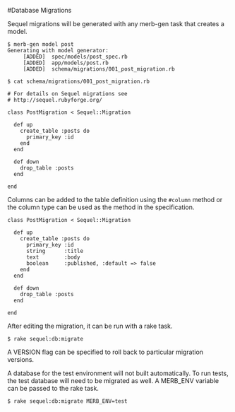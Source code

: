 #Database Migrations

Sequel migrations will be generated with any merb-gen task that creates a model.

    $ merb-gen model post
    Generating with model generator:
         [ADDED]  spec/models/post_spec.rb
         [ADDED]  app/models/post.rb
         [ADDED]  schema/migrations/001_post_migration.rb
         
    $ cat schema/migrations/001_post_migration.rb
    
    # For details on Sequel migrations see 
    # http://sequel.rubyforge.org/

    class PostMigration < Sequel::Migration

      def up
        create_table :posts do
          primary_key :id
        end
      end

      def down
        drop_table :posts
      end

    end
    
Columns can be added to the table definition using the `#column` method or the column type can be used as the method in the specification.

    class PostMigration < Sequel::Migration

      def up
        create_table :posts do
          primary_key :id
          string      :title
          text        :body
          boolean     :published, :default => false
        end
      end
      
      def down
        drop_table :posts
      end

    end
    
After editing the migration, it can be run with a rake task.
    
    $ rake sequel:db:migrate

A VERSION flag can be specified to roll back to particular migration versions.

A database for the test environment will not built automatically.
To run tests, the test database will need to be migrated as well.
A MERB\_ENV variable can be passed to the rake task.

    $ rake sequel:db:migrate MERB_ENV=test